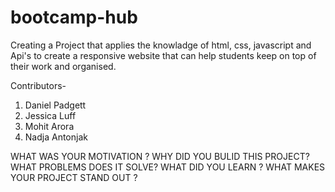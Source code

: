 # bootcamp-hub
Creating a Project that applies the knowladge of html, css, javascript and Api's to create a responsive website that can help students keep on top of their work and organised.

Contributors-
1. Daniel Padgett
2. Jessica Luff
3. Mohit Arora
4. Nadja Antonjak 

WHAT WAS YOUR MOTIVATION ?
WHY DID YOU BULID THIS PROJECT?
WHAT PROBLEMS DOES IT SOLVE?
WHAT DID YOU LEARN ?
WHAT MAKES YOUR PROJECT STAND OUT ?
